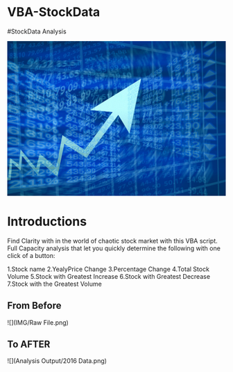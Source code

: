 # VBA-StockData

#StockData Analysis

![jpg](IMG/Stock_Exchange.jpg)

# Introductions

Find Clarity with in the world of chaotic stock market with this VBA script. Full Capacity analysis that let you quickly determine the following with one click of a button:

1.Stock name 
2.YealyPrice Change
3.Percentage Change
4.Total Stock Volume
5.Stock with Greatest Increase
6.Stock with Greatest Decrease
7.Stock with the Greatest Volume


## From Before

![](IMG/Raw File.png)

## To AFTER 

![](Analysis Output/2016 Data.png)